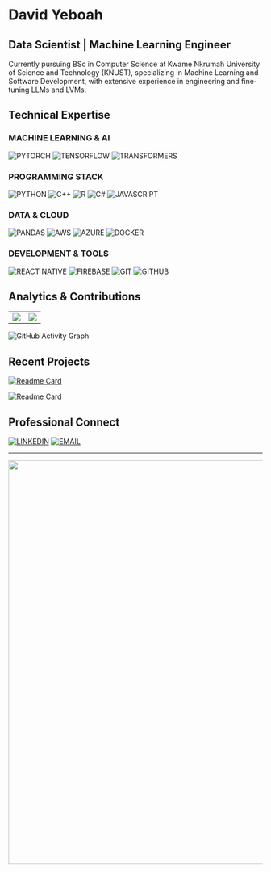 # David Yeboah

## Data Scientist | Machine Learning Engineer
Currently pursuing BSc in Computer Science at Kwame Nkrumah University of Science and Technology (KNUST), specializing in Machine Learning and Software Development, with extensive experience in engineering and fine-tuning LLMs and LVMs.

<!-- ![Profile Views](https://komarev.com/ghpvc/?username=zahemen9900&color=blueviolet) -->

## Technical Expertise

### **MACHINE LEARNING & AI**
![PYTORCH](https://img.shields.io/badge/PYTORCH-EE4C2C?style=for-the-badge&logo=pytorch&logoColor=white)
![TENSORFLOW](https://img.shields.io/badge/TENSORFLOW-FF6F00?style=for-the-badge&logo=tensorflow&logoColor=white)
![TRANSFORMERS](https://img.shields.io/badge/TRANSFORMERS-FFCA28?style=for-the-badge&logo=huggingface&logoColor=white)

### **PROGRAMMING STACK**
![PYTHON](https://img.shields.io/badge/PYTHON-3776AB?style=for-the-badge&logo=python&logoColor=white)
![C++](https://img.shields.io/badge/C++-00599C?style=for-the-badge&logo=cplusplus&logoColor=white)
![R](https://img.shields.io/badge/R-276DC3?style=for-the-badge&logo=r&logoColor=white)
![C#](https://img.shields.io/badge/C%23-239120?style=for-the-badge&logo=csharp&logoColor=white)
![JAVASCRIPT](https://img.shields.io/badge/JAVASCRIPT-F7DF1E?style=for-the-badge&logo=javascript&logoColor=black)

### **DATA & CLOUD**
![PANDAS](https://img.shields.io/badge/PANDAS-150458?style=for-the-badge&logo=pandas&logoColor=white)
![AWS](https://img.shields.io/badge/AWS-232F3E?style=for-the-badge&logo=amazon-aws&logoColor=white)
![AZURE](https://img.shields.io/badge/AZURE-0078D4?style=for-the-badge&logo=microsoft-azure&logoColor=white)
![DOCKER](https://img.shields.io/badge/DOCKER-2496ED?style=for-the-badge&logo=docker&logoColor=white)

### **DEVELOPMENT & TOOLS**
![REACT NATIVE](https://img.shields.io/badge/REACT%20NATIVE-20232A?style=for-the-badge&logo=react&logoColor=61DAFB)
![FIREBASE](https://img.shields.io/badge/FIREBASE-FFCA28?style=for-the-badge&logo=firebase&logoColor=black)
![GIT](https://img.shields.io/badge/GIT-F05032?style=for-the-badge&logo=git&logoColor=white)
![GITHUB](https://img.shields.io/badge/GITHUB-181717?style=for-the-badge&logo=github&logoColor=white)


## Analytics & Contributions

<table>
  <tr>
    <td>
      <img src="https://github-readme-stats.vercel.app/api?username=zahemen9900&show_icons=true&theme=tokyonight" />
    </td>
    <td>
      <img src="https://github-readme-streak-stats.herokuapp.com/?user=zahemen9900&theme=tokyonight" />
    </td>
  </tr>
</table>

![GitHub Activity Graph](https://activity-graph.herokuapp.com/graph?username=zahemen9900&theme=tokyo-night)

## Recent Projects
[![Readme Card](https://github-readme-stats.vercel.app/api/pin/?username=zahemen9900&repo=YourMainRepo&theme=tokyonight)](https://github.com/zahemen9900/FinsightAI.git)

[![Readme Card](https://github-readme-stats.vercel.app/api/pin/?username=zahemen9900&repo=YourMainRepo&theme=tokyonight)](https://github.com/zahemen9900/medi-link.git)

## Professional Connect
[![LINKEDIN](https://img.shields.io/badge/LINKEDIN-0077B5?style=for-the-badge&logo=linkedin&logoColor=white)](https://www.linkedin.com/in/david-yeboah-498245246/)
[![EMAIL](https://img.shields.io/badge/EMAIL-D14836?style=for-the-badge&logo=gmail&logoColor=white)](mailto:ZAHEMEN9900@GMAIL.COM)

---
<img src="https://quotes-github-readme.vercel.app/api?type=horizontal&theme=tokyonight" width="800" />
